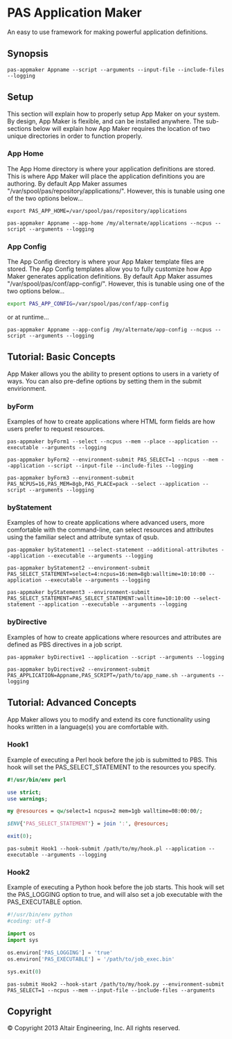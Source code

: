 # PAS Application Maker

An easy to use framework for making powerful application definitions.

## Synopsis

```
pas-appmaker Appname --script --arguments --input-file --include-files --logging
```

## Setup

This section will explain how to properly setup App Maker on your system. By design, App Maker is flexible, and can be installed anywhere.
The sub-sections below will explain how App Maker requires the location of two unique directories in order to function properly.

### App Home

The App Home directory is where your application definitions are stored. This is where App Maker will place the application definitions you are authoring.
By default App Maker assumes "/var/spool/pas/repository/applications/". However, this is tunable using one of the two options below...

```
export PAS_APP_HOME=/var/spool/pas/repository/applications
```
```
pas-appmaker Appname --app-home /my/alternate/applications --ncpus --script --arguments --logging
```

### App Config

The App Config directory is where your App Maker template files are stored. The App Config templates allow you to fully customize how App Maker generates application definitions.
By default App Maker assumes "/var/spool/pas/conf/app-config/". However, this is tunable using one of the two options below...

```bash
export PAS_APP_CONFIG=/var/spool/pas/conf/app-config
```

or at runtime...

```
pas-appmaker Appname --app-config /my/alternate/app-config --ncpus --script --arguments --logging
```

## Tutorial: Basic Concepts

App Maker allows you the ability to present options to users in a variety of ways. 
You can also pre-define options by setting them in the submit envirionment.

### byForm

Examples of how to create applications where HTML form fields are how users prefer to request resources.

```
pas-appmaker byForm1 --select --ncpus --mem --place --application --executable --arguments --logging
```
```
pas-appmaker byForm2 --environment-submit PAS_SELECT=1 --ncpus --mem --application --script --input-file --include-files --logging
```
```
pas-appmaker byForm3 --environment-submit PAS_NCPUS=16,PAS_MEM=8gb,PAS_PLACE=pack --select --application --script --arguments --logging
```

### byStatement

Examples of how to create applications where advanced users, more comfortable with the command-line, can select resources and attributes using the familiar select and attribute syntax of qsub.

```
pas-appmaker byStatement1 --select-statement --additional-attributes --application --executable --arguments --logging
```
```
pas-appmaker byStatement2 --environment-submit PAS_SELECT_STATEMENT=select=4:ncpus=16:mem=8gb:walltime=10:10:00 --application --executable --arguments --logging
```
```
pas-appmaker byStatement3 --environment-submit PAS_SELECT_STATEMENT=PAS_SELECT_STATEMENT:walltime=10:10:00 --select-statement --application --executable --arguments --logging
```

### byDirective

Examples of how to create applications where resources and attributes are defined as PBS directives in a job script.

```
pas-appmaker byDirective1 --application --script --arguments --logging
```
```
pas-appmaker byDirective2 --environment-submit PAS_APPLICATION=Appname,PAS_SCRIPT=/path/to/app_name.sh --arguments --logging
```

## Tutorial: Advanced Concepts

App Maker allows you to modify and extend its core functionality using hooks written in a language(s) you are comfortable with.

### Hook1

Example of executing a Perl hook before the job is submitted to PBS. 
This hook will set the PAS_SELECT_STATEMENT to the resources you specify.

```perl
#!/usr/bin/env perl

use strict;
use warnings;

my @resources = qw/select=1 ncpus=2 mem=1gb walltime=08:00:00/;

$ENV{'PAS_SELECT_STATEMENT'} = join ':', @resources;

exit(0);

```
```
pas-submit Hook1 --hook-submit /path/to/my/hook.pl --application --executable --arguments --logging
```

### Hook2

Example of executing a Python hook before the job starts. 
This hook will set the PAS_LOGGING option to true, and will also set a job executable with the PAS_EXECUTABLE option.

```python
#!/usr/bin/env python
#coding: utf-8

import os
import sys

os.environ['PAS_LOGGING'] = 'true'
os.environ['PAS_EXECUTABLE'] = '/path/to/job_exec.bin'

sys.exit(0)

```
```
pas-submit Hook2 --hook-start /path/to/my/hook.py --environment-submit PAS_SELECT=1 --ncpus --mem --input-file --include-files --arguments
```

## Copyright

© Copyright 2013 Altair Engineering, Inc. All rights reserved.
